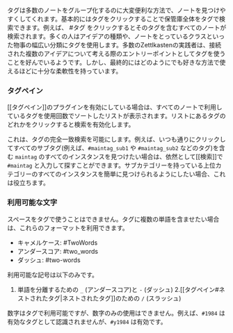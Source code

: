タグは多数のノートをグループ化するのに大変便利な方法で、ノートを見つけやすくしてくれます。基本的にはタグをクリックすることで保管庫全体をタグで検索できます。例えば、 #タグ をクリックするとそのタグを含むすべてのノートが検索されます。多くの人はアイデアの種類や、ノートをとっているクラスといった物事の幅広い分類にタグを使用します。多数のZettlkastenの実践者は、接続された複数のアイデアについて考える際のエントリーポイントとしてタグを使うことを好んでいるようです。しかし、最終的にはどのようにでも好きな方法で使えるほどに十分な柔軟性を持っています。

### タグペイン
[[タグペイン]]のプラグインを有効にしている場合は、すべてのノートで利用しているタグを使用回数でソートしたリストが表示されます。リストにあるタグのどれかをクリックすると検索を有効化します。

これは、タグの完全一致検索を可能にします。例えば、いつも通りにクリックしてすべてのサブタグ(例えば、`#maintag_sub1` や `#maintag_sub2` などのタグ)を含む `maintag` のすべてのインスタンスを見つけたい場合は、依然として[[検索]]で `#maintag` と入力して探すことができます。サブカテゴリーを持っている上位カテゴリーのすべてのインスタンスを簡単に見つけられるようにしたい場合、これは役立ちます。

### 利用可能な文字

スペースをタグで使うことはできません。タグに複数の単語を含ませたい場合は、これらのフォーマットを利用できます。

- キャメルケース: #TwoWords
- アンダースコア: #two_words
- ダッシュ: #two-words

利用可能な記号は以下のみです。

1. 単語を分離するための `_` (アンダースコア)と `-` (ダッシュ)
2.[[タグペイン#ネストされたタグ|ネストされたタグ]]のための `/` (スラッシュ)

数字はタグで利用可能ですが、数字のみの使用はできません。例えば、`#1984` は有効なタグとして認識されませんが、`#y1984` は有効です。